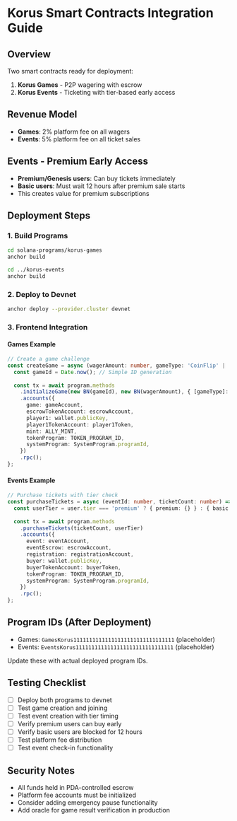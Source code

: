 # Korus Smart Contracts Integration Guide

## Overview
Two smart contracts ready for deployment:
1. **Korus Games** - P2P wagering with escrow
2. **Korus Events** - Ticketing with tier-based early access

## Revenue Model
- **Games**: 2% platform fee on all wagers
- **Events**: 5% platform fee on all ticket sales

## Events - Premium Early Access
- **Premium/Genesis users**: Can buy tickets immediately
- **Basic users**: Must wait 12 hours after premium sale starts
- This creates value for premium subscriptions

## Deployment Steps

### 1. Build Programs
```bash
cd solana-programs/korus-games
anchor build

cd ../korus-events
anchor build
```

### 2. Deploy to Devnet
```bash
anchor deploy --provider.cluster devnet
```

### 3. Frontend Integration

#### Games Example
```typescript
// Create a game challenge
const createGame = async (wagerAmount: number, gameType: 'CoinFlip' | 'RockPaperScissors') => {
  const gameId = Date.now(); // Simple ID generation
  
  const tx = await program.methods
    .initializeGame(new BN(gameId), new BN(wagerAmount), { [gameType]: {} })
    .accounts({
      game: gameAccount,
      escrowTokenAccount: escrowAccount,
      player1: wallet.publicKey,
      player1TokenAccount: player1Token,
      mint: ALLY_MINT,
      tokenProgram: TOKEN_PROGRAM_ID,
      systemProgram: SystemProgram.programId,
    })
    .rpc();
};
```

#### Events Example
```typescript
// Purchase tickets with tier check
const purchaseTickets = async (eventId: number, ticketCount: number) => {
  const userTier = user.tier === 'premium' ? { premium: {} } : { basic: {} };
  
  const tx = await program.methods
    .purchaseTickets(ticketCount, userTier)
    .accounts({
      event: eventAccount,
      eventEscrow: escrowAccount,
      registration: registrationAccount,
      buyer: wallet.publicKey,
      buyerTokenAccount: buyerToken,
      tokenProgram: TOKEN_PROGRAM_ID,
      systemProgram: SystemProgram.programId,
    })
    .rpc();
};
```

## Program IDs (After Deployment)
- Games: `GamesKorus11111111111111111111111111111111` (placeholder)
- Events: `EventsKorus1111111111111111111111111111111` (placeholder)

Update these with actual deployed program IDs.

## Testing Checklist
- [ ] Deploy both programs to devnet
- [ ] Test game creation and joining
- [ ] Test event creation with tier timing
- [ ] Verify premium users can buy early
- [ ] Verify basic users are blocked for 12 hours
- [ ] Test platform fee distribution
- [ ] Test event check-in functionality

## Security Notes
- All funds held in PDA-controlled escrow
- Platform fee accounts must be initialized
- Consider adding emergency pause functionality
- Add oracle for game result verification in production